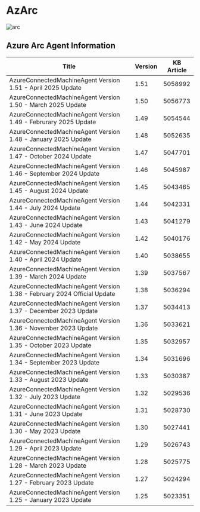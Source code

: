 # AzArc

![arc](https://github.com/pthoor/AzArc/assets/34333810/4e967768-61fa-4502-ab97-acfda2f01c97)





























































































































































































































<!-- AZURE_AGENT_INFO_START -->
## Azure Arc Agent Information
Title | Version | KB Article
---- | ------- | ----------
AzureConnectedMachineAgent Version 1.51 - April 2025 Update | 1.51 | 5058992
AzureConnectedMachineAgent Version 1.50 - March 2025 Update | 1.50 | 5056773
AzureConnectedMachineAgent Version 1.49 - Februrary 2025 Update | 1.49 | 5054544
AzureConnectedMachineAgent Version 1.48 - January 2025 Update | 1.48 | 5052635
AzureConnectedMachineAgent Version 1.47 - October 2024 Update | 1.47 | 5047701
AzureConnectedMachineAgent Version 1.46 - September 2024 Update | 1.46 | 5045987
AzureConnectedMachineAgent Version 1.45 - August 2024 Update | 1.45 | 5043465
AzureConnectedMachineAgent Version 1.44 - July 2024 Update | 1.44 | 5042331
AzureConnectedMachineAgent Version 1.43 - June 2024 Update | 1.43 | 5041279
AzureConnectedMachineAgent Version 1.42 - May 2024 Update | 1.42 | 5040176
AzureConnectedMachineAgent Version 1.40 - April 2024 Update | 1.40 | 5038655
AzureConnectedMachineAgent Version 1.39 - March 2024 Update | 1.39 | 5037567
AzureConnectedMachineAgent Version 1.38 - February 2024 Official Update | 1.38 | 5036294
AzureConnectedMachineAgent Version 1.37 - December 2023 Update | 1.37 | 5034413
AzureConnectedMachineAgent Version 1.36 - November 2023 Update | 1.36 | 5033621
AzureConnectedMachineAgent Version 1.35 - October 2023 Update | 1.35 | 5032957
AzureConnectedMachineAgent Version 1.34 - September 2023 Update | 1.34 | 5031696
AzureConnectedMachineAgent Version 1.33 - August 2023 Update | 1.33 | 5030387
AzureConnectedMachineAgent Version 1.32 - July 2023 Update | 1.32 | 5029536
AzureConnectedMachineAgent Version 1.31 - June 2023 Update | 1.31 | 5028730
AzureConnectedMachineAgent Version 1.30 - May 2023 Update | 1.30 | 5027441
AzureConnectedMachineAgent Version 1.29 - April 2023 Update | 1.29 | 5026743
AzureConnectedMachineAgent Version 1.28 - March 2023 Update | 1.28 | 5025775
AzureConnectedMachineAgent Version 1.27 - February 2023 Update | 1.27 | 5024294
AzureConnectedMachineAgent Version 1.25 - January 2023 Update | 1.25 | 5023351

<!-- AZURE_AGENT_INFO_END -->


























































































































































































































































































































































































































































